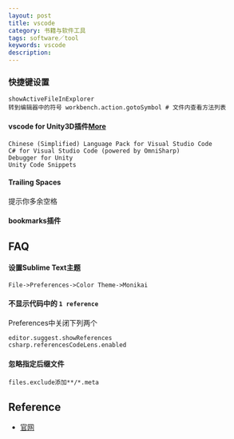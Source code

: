 ```yaml
---
layout: post
title: vscode
category: 书籍与软件工具
tags: software／tool
keywords: vscode
description: 
---
```


### 快捷键设置

```
showActiveFileInExplorer
转到编辑器中的符号 workbench.action.gotoSymbol # 文件内查看方法列表
```


#### vscode for Unity3D插件[More](https://zhuanlan.zhihu.com/p/83019247)

```
Chinese (Simplified) Language Pack for Visual Studio Code
C# for Visual Studio Code (powered by OmniSharp)
Debugger for Unity
Unity Code Snippets

```

#### Trailing Spaces

提示你多余空格

#### bookmarks插件


## FAQ

#### 设置Sublime Text主题

```
File->Preferences->Color Theme->Monikai
```

#### 不显示代码中的 `1 reference`

Preferences中关闭下列两个
```
editor.suggest.showReferences
csharp.referencesCodeLens.enabled
```

#### 忽略指定后缀文件

```
files.exclude添加**/*.meta
```
## Reference

* [官网](https://code.visualstudio.com/)
